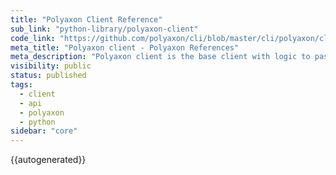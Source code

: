 ```yaml
---
title: "Polyaxon Client Reference"
sub_link: "python-library/polyaxon-client"
code_link: "https://github.com/polyaxon/cli/blob/master/cli/polyaxon/client/client.py"
meta_title: "Polyaxon client - Polyaxon References"
meta_description: "Polyaxon client is the base client with logic to pass config and token to other specific clients."
visibility: public
status: published
tags:
  - client
  - api
  - polyaxon
  - python
sidebar: "core"
---
```


{{autogenerated}}
